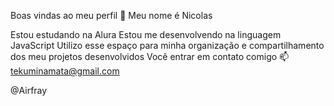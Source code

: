 Boas vindas ao meu perfil 💙
Meu nome é Nicolas

Estou estudando na Alura
Estou me desenvolvendo na linguagem JavaScript
Utilizo esse espaço para minha organização e compartilhamento dos meu projetos desenvolvidos
Você entrar em contato comigo 📫
tekuminamata@gmail.com

@Airfray
